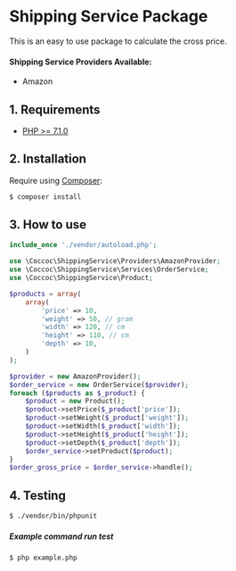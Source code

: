# Shipping Service Package

This is an easy to use package to calculate the cross price.

#### Shipping Service Providers Available:

* Amazon

## 1. Requirements
* [PHP >= 7.1.0](http://php.net)

## 2. Installation
Require using [Composer](https://getcomposer.org):

```bash
$ composer install
```

## 3. How to use

```php
include_once './vendor/autoload.php';

use \Coccoc\ShippingService\Providers\AmazonProvider;
use \Coccoc\ShippingService\Services\OrderService;
use \Coccoc\ShippingService\Product;

$products = array(
    array(
        'price' => 10,
        'weight' => 50, // gram
        'width' => 120, // cm
        'height' => 110, // cm
        'depth' => 10,
    )
);

$provider = new AmazonProvider();
$order_service = new OrderService($provider);
foreach ($products as $_product) {
    $product = new Product();
    $product->setPrice($_product['price']);
    $product->setWeight($_product['weight']);
    $product->setWidth($_product['width']);
    $product->setHeight($_product['height']);
    $product->setDepth($_product['depth']);
    $order_service->setProduct($product);
}
$order_gross_price = $order_service->handle();

```

## 4. Testing

```bash
$ ./vendor/bin/phpunit
```
##### Example command run test

```bash
$ php example.php
```